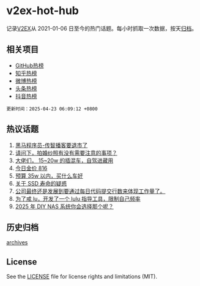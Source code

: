 # v2ex-hot-hub

 记录[V2EX](https://www.v2ex.com/)从 2021-01-06 日至今的热门话题。每小时抓取一次数据，按天[归档](archives)。
 
 ## 相关项目

- [GitHub热榜](https://github.com/snaildev/github-hot-hub)
- [知乎热榜](https://github.com/snaildev/zhihu-hot-hub)
- [微博热榜](https://github.com/snaildev/weibo-hot-hub)
- [头条热榜](https://github.com/snaildev/toutiao-hot-hub)
- [抖音热榜](https://github.com/snaildev/douyin-hot-hub)


 `更新时间：2025-04-23 06:09:12 +0800`

## 热议话题

1. [黑马程序员-传智播客要退市了](https://www.v2ex.com/t/1127211)
1. [请问下，拍婚纱照有没有需要注意的事项？](https://www.v2ex.com/t/1127174)
1. [大佬们， 15~20w 的插混车，自驾进藏用](https://www.v2ex.com/t/1127199)
1. [今日金价 816](https://www.v2ex.com/t/1127160)
1. [预算 35w 以内，买什么车好](https://www.v2ex.com/t/1127258)
1. [关于 SSD 寿命的疑惑](https://www.v2ex.com/t/1127203)
1. [公司最终还是发展到要通过每日代码提交行数来体现工作量了。](https://www.v2ex.com/t/1127213)
1. [为了戒 lu，开发了一个 lulu 指导工具，限制自己频率](https://www.v2ex.com/t/1127312)
1. [2025 年 DIY NAS 系统你会选择那个呢？](https://www.v2ex.com/t/1127276)

## 历史归档

[archives](archives)

## License

See the [LICENSE](LICENSE) file for license rights and limitations (MIT).

